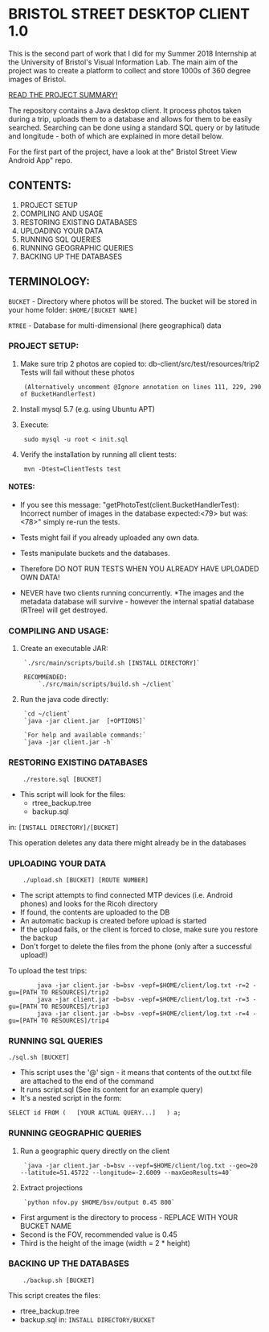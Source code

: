 # BRISTOL STREET DESKTOP CLIENT 1.0

This is the second part of work that I did for my Summer 2018 Internship at the University of Bristol's Visual Information Lab. The main aim of the project was to create a platform to collect and store 1000s of 360 degree images of Bristol.

[READ THE PROJECT SUMMARY!](https://bitbucket.org/kg17815/bristol-street-view-app/src/master/Bristol%20Street%20View%20PROJECT%20SUMMARY.pdf)

The repository contains a Java desktop client. It process photos taken during a trip, uploads them to a database and allows for them to be easily searched. Searching can be done using a standard SQL query or by latitude and longitude - both of which are explained in more detail below.
 
For the first part of the project, have a look at the" Bristol Street View Android App" repo.


## CONTENTS:
1. PROJECT SETUP
2. COMPILING AND USAGE
3. RESTORING EXISTING DATABASES
4. UPLOADING YOUR DATA
5. RUNNING SQL QUERIES
6. RUNNING GEOGRAPHIC QUERIES
7. BACKING UP THE DATABASES

## TERMINOLOGY:

`BUCKET` - Directory where photos will be stored. The bucket will be stored in your home folder:
            `$HOME/[BUCKET NAME]`

`RTREE` - Database for multi-dimensional (here geographical) data


### PROJECT SETUP:

1. Make sure trip 2 photos are copied to: db-client/src/test/resources/trip2
        Tests will fail without these photos

        (Alternatively uncomment @Ignore annotation on lines 111, 229, 290 of BucketHandlerTest)


2. Install mysql 5.7 (e.g. using Ubuntu APT)

3. Execute:

        sudo mysql -u root < init.sql

4. Verify the installation by running all client tests:

        mvn -Dtest=ClientTests test


#### NOTES:

* If you see this message: "getPhotoTest(client.BucketHandlerTest): Incorrect number of images in the database expected:<79> but was:<78>" simply re-run the tests.

* Tests might fail if you already uploaded any own data.

* Tests manipulate buckets and the databases.

* Therefore DO NOT RUN TESTS WHEN YOU ALREADY HAVE UPLOADED OWN DATA!

* NEVER have two clients running concurrently.
    *The images and the metadata database will survive - however the internal spatial database (RTree) will get destroyed.


### COMPILING AND USAGE:

1. Create an executable JAR:

        `./src/main/scripts/build.sh [INSTALL DIRECTORY]`

        RECOMMENDED:
            `./src/main/scripts/build.sh ~/client`

2. Run the java code directly:

        `cd ~/client`
        `java -jar client.jar  [+OPTIONS]`

        `For help and available commands:`
        `java -jar client.jar -h`


### RESTORING EXISTING DATABASES

        ./restore.sql [BUCKET]

* This script will look for the files:
    * rtree_backup.tree
    * backup.sql
    
in: `[INSTALL DIRECTORY]/[BUCKET]`

This operation deletes any data there might already be in the databases

### UPLOADING YOUR DATA

        ./upload.sh [BUCKET] [ROUTE NUMBER]

* The script attempts to find connected MTP devices (i.e. Android phones) and looks for the Ricoh directory
* If found, the contents are uploaded to the DB
* An automatic backup is created before upload is started
* If the upload fails, or the client is forced to close, make sure you restore the backup
* Don't forget to delete the files from the phone (only after a successful upload!)

To upload the test trips:

            java -jar client.jar -b=bsv -vepf=$HOME/client/log.txt -r=2 -gu=[PATH TO RESOURCES]/trip2
            java -jar client.jar -b=bsv -vepf=$HOME/client/log.txt -r=3 -gu=[PATH TO RESOURCES]/trip3
            java -jar client.jar -b=bsv -vepf=$HOME/client/log.txt -r=4 -gu=[PATH TO RESOURCES]/trip4

### RUNNING SQL QUERIES

`./sql.sh [BUCKET]`

* This script uses the '@' sign - it means that contents of the out.txt file are attached to the end of the command
* It runs script.sql (See its content for an example query)
* It's a nested script in the form:

`SELECT id FROM (   [YOUR ACTUAL QUERY...]   ) a;`



### RUNNING GEOGRAPHIC QUERIES

1) Run a geographic query directly on the client

        `java -jar client.jar -b=bsv --vepf=$HOME/client/log.txt --geo=20 --latitude=51.45722 --longitude=-2.6009 --maxGeoResults=40`
        
2) Extract projections

        `python nfov.py $HOME/bsv/output 0.45 800`

* First argument is the directory to process - REPLACE WITH YOUR BUCKET NAME
* Second is the FOV, recommended value is 0.45
* Third is the height of the image (width = 2 * height)

### BACKING UP THE DATABASES
        
        ./backup.sh [BUCKET]

This script creates the files:
* rtree_backup.tree
* backup.sql
in: `INSTALL DIRECTORY/BUCKET`





